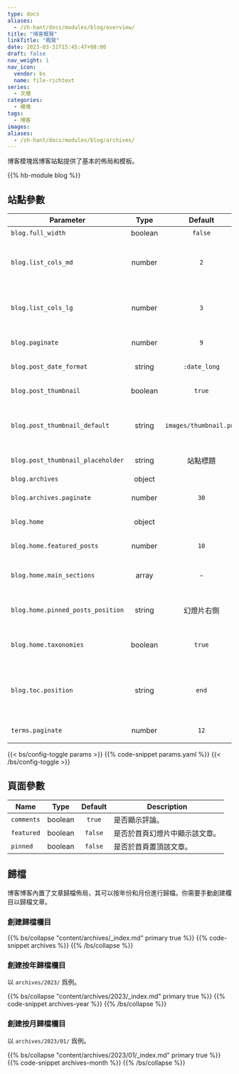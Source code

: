 ```yaml
---
type: docs
aliases:
  - /zh-hant/docs/modules/blog/overview/
title: "博客概覽"
linkTitle: "概覽"
date: 2023-03-31T15:45:47+08:00
draft: false
nav_weight: 1
nav_icon:
  vendor: bs
  name: file-richtext
series:
  - 文檔
categories:
  - 模塊
tags:
  - 博客
images:
aliases:
  - /zh-hant/docs/modules/blog/archives/
---
```


博客模塊爲博客站點提供了基本的佈局和模板。

<!--more-->

{{% hb-module blog %}}

## 站點參數

| Parameter                    |  Type   |        Default         | Description                          |
| ---------------------------- | :-----: | :--------------------: | ------------------------------------ |
| `blog.full_width`                 | boolean |        `false`         | 是否全寬。                             |
| `blog.list_cols_md` | number | `2` | 於 `md` 斷點下，列表每行的文章數目。
| `blog.list_cols_lg` | number | `3` | 於 `lg` 斷點下，列表每行的文章數目。
| `blog.paginate`                   | number  |          `9`           | 每頁博文數量。                       |
| `blog.post_date_format`           | string  |      `:date_long`      | 博文日期格式。                       |
| `blog.post_thumbnail`             | boolean |         `true`         | 是否顯示縮略圖。                     |
| `blog.post_thumbnail_default`     | string  | `images/thumbnail.png` | 相對於 `assets` 文件夾的默認縮略圖。 |
| `blog.post_thumbnail_placeholder` | string  |        站點標題        | 縮略圖佔位符。                       |
| `blog.archives`                   | object  |                        | 歸檔設置。                           |
| `blog.archives.paginate`          | number  |          `30`          | 歸檔每頁博文數量。                   |
| `blog.home`                       | object  |                        | 博客首頁設置。                       |
| `blog.home.featured_posts`        | number  |          `10`          | 特刊博文數量。                       |
| `blog.home.main_sections`         |  array  |           -            | 博文欄目，默認所有欄目。             |
| `blog.home.pinned_posts_position` | string  |        幻燈片右側        | 置頂文章的位置，可選項：`list`。     |
| `blog.home.taxonomies`            | boolean |         `true`         | 是否於首頁顯示分類統計。             |
| `blog.toc.position` | string | `end` | `start`：內容左側、`end`：內容右側、`content`：內容上方。
| `terms.paginate` | number | `12` | 分類列表博文數量。 |

{{< bs/config-toggle params >}}
{{% code-snippet params.yaml %}}
{{< /bs/config-toggle >}}

## 頁面參數

| Name       |  Type   | Default | Description                    |
| ---------- | :-----: | :-----: | ------------------------------ |
| `comments` | boolean | `true`  | 是否顯示評論。                 |
| `featured` | boolean | `false` | 是否於首頁幻燈片中顯示該文章。 |
| `pinned`   | boolean | `false` | 是否於首頁置頂該文章。         |

## 歸檔

博客博客內置了文章歸檔佈局，其可以按年份和月份進行歸檔。你需要手動創建欄目以歸檔文章。

### 創建歸檔欄目

{{% bs/collapse "content/archives/_index.md" primary true %}}
{{% code-snippet archives %}}
{{% /bs/collapse %}}

### 創建按年歸檔欄目

以 `archives/2023/` 爲例。

{{% bs/collapse "content/archives/2023/_index.md" primary true %}}
{{% code-snippet archives-year %}}
{{% /bs/collapse %}}

### 創建按月歸檔欄目

以 `archives/2023/01/` 爲例。

{{% bs/collapse "content/archives/2023/01/_index.md" primary true %}}
{{% code-snippet archives-month %}}
{{% /bs/collapse %}}
